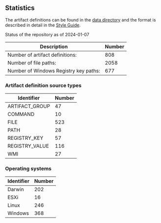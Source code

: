 ## Statistics

The artifact definitions can be found in the
[data directory](https://github.com/ForensicArtifacts/artifacts/tree/main/data) and the format is described in detail
in the [Style Guide](https://artifacts.readthedocs.io/en/latest/sources/Format-specification.html).

Status of the repository as of 2024-01-07

Description | Number
--- | ---
Number of artifact definitions: | 808
Number of file paths: | 2058
Number of Windows Registry key paths: | 677

### Artifact definition source types

Identifier | Number
--- | ---
ARTIFACT_GROUP | 47
COMMAND | 10
FILE | 523
PATH | 28
REGISTRY_KEY | 57
REGISTRY_VALUE | 116
WMI | 27

### Operating systems

Identifier | Number
--- | ---
Darwin | 202
ESXi | 16
Linux | 246
Windows | 368

